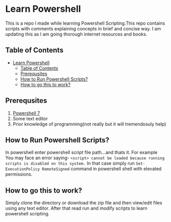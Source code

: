 # Learn  Powershell
This is a repo I made while learning Powershell Scripting.This repo contains scripts with comments explaining concepts in brief and concise way. I am updating this as I am going thorough internet resources and books.
## Table of Contents
- [Learn  Powershell](#learn--powershell)
  - [Table of Contents](#table-of-contents)
  - [Prerequsites](#prerequsites)
  - [How to Run Powershell Scripts?](#how-to-run-powershell-scripts)
  - [How to go this to work?](#how-to-go-this-to-work)

## Prerequsites
1. [Powershell 7](https://github.com/PowerShell/PowerShell/releases/tag/v7.1.3)
1. Some text editor
1. Prior knowledge of programming(not really but it will tremendosuly help)

## How to Run Powershell Scripts?
In powershell enter powershell script file path...and thats it.
For example
You may face an error saying-
 `<script> cannot be loaded because running scripts is disabled on this system.`
 In that case simply run `Set-ExecutionPolicy RemoteSigned` command in powershell shell with elevated permissions.
## How to go this to work?
Simply clone the directory or download the zip file and then view/edit files using any text editor. After that read run and modify scripts to learn powershell scripting.